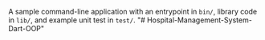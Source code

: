 A sample command-line application with an entrypoint in `bin/`, library code
in `lib/`, and example unit test in `test/`.
"# Hospital-Management-System-Dart-OOP" 
